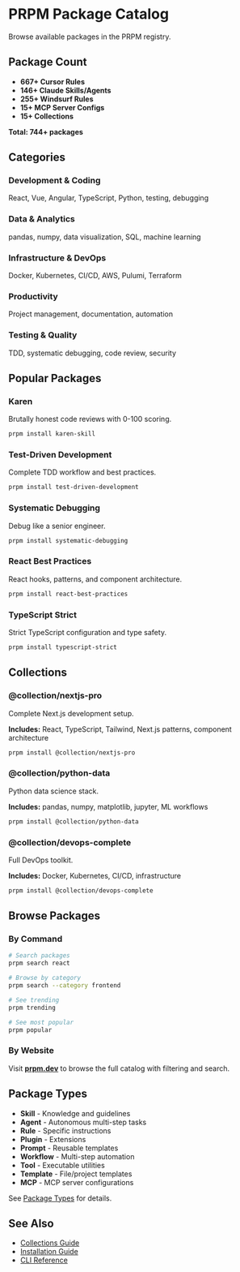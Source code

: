# PRPM Package Catalog

Browse available packages in the PRPM registry.

## Package Count

- **667+ Cursor Rules**
- **146+ Claude Skills/Agents**
- **255+ Windsurf Rules**
- **15+ MCP Server Configs**
- **15+ Collections**

**Total: 744+ packages**

## Categories

### Development & Coding
React, Vue, Angular, TypeScript, Python, testing, debugging

### Data & Analytics
pandas, numpy, data visualization, SQL, machine learning

### Infrastructure & DevOps
Docker, Kubernetes, CI/CD, AWS, Pulumi, Terraform

### Productivity
Project management, documentation, automation

### Testing & Quality
TDD, systematic debugging, code review, security

## Popular Packages

### Karen
Brutally honest code reviews with 0-100 scoring.

```bash
prpm install karen-skill
```

### Test-Driven Development
Complete TDD workflow and best practices.

```bash
prpm install test-driven-development
```

### Systematic Debugging
Debug like a senior engineer.

```bash
prpm install systematic-debugging
```

### React Best Practices
React hooks, patterns, and component architecture.

```bash
prpm install react-best-practices
```

### TypeScript Strict
Strict TypeScript configuration and type safety.

```bash
prpm install typescript-strict
```

## Collections

### @collection/nextjs-pro
Complete Next.js development setup.

**Includes:** React, TypeScript, Tailwind, Next.js patterns, component architecture

```bash
prpm install @collection/nextjs-pro
```

### @collection/python-data
Python data science stack.

**Includes:** pandas, numpy, matplotlib, jupyter, ML workflows

```bash
prpm install @collection/python-data
```

### @collection/devops-complete
Full DevOps toolkit.

**Includes:** Docker, Kubernetes, CI/CD, infrastructure

```bash
prpm install @collection/devops-complete
```

## Browse Packages

### By Command

```bash
# Search packages
prpm search react

# Browse by category
prpm search --category frontend

# See trending
prpm trending

# See most popular
prpm popular
```

### By Website

Visit **[prpm.dev](https://prpm.dev)** to browse the full catalog with filtering and search.

## Package Types

- **Skill** - Knowledge and guidelines
- **Agent** - Autonomous multi-step tasks
- **Rule** - Specific instructions
- **Plugin** - Extensions
- **Prompt** - Reusable templates
- **Workflow** - Multi-step automation
- **Tool** - Executable utilities
- **Template** - File/project templates
- **MCP** - MCP server configurations

See [Package Types](./PACKAGE_TYPES.md) for details.

## See Also

- [Collections Guide](./COLLECTIONS.md)
- [Installation Guide](./INSTALLATION.md)
- [CLI Reference](./CLI.md)
